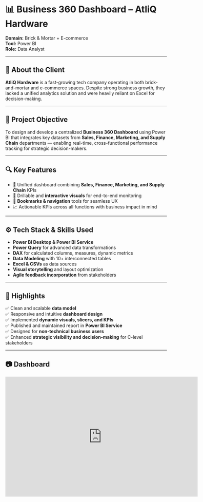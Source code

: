 # 📊 Business 360 Dashboard – AtliQ Hardware

**Domain:** Brick & Mortar + E-commerce  
**Tool:** Power BI  
**Role:** Data Analyst

---

## 🏢 About the Client

**AtliQ Hardware** is a fast-growing tech company operating in both brick-and-mortar and e-commerce spaces. Despite strong business growth, they lacked a unified analytics solution and were heavily reliant on Excel for decision-making.

---

## 🎯 Project Objective

To design and develop a centralized **Business 360 Dashboard** using Power BI that integrates key datasets from **Sales, Finance, Marketing, and Supply Chain** departments — enabling real-time, cross-functional performance tracking for strategic decision-makers.

---

## 🔍 Key Features

- 🚀 Unified dashboard combining **Sales, Finance, Marketing, and Supply Chain** KPIs
- 📌 Drillable and **interactive visuals** for end-to-end monitoring
- 🧭 **Bookmarks & navigation** tools for seamless UX
- 📈 Actionable KPIs across all functions with business impact in mind

---

## ⚙️ Tech Stack & Skills Used

- **Power BI Desktop & Power BI Service**
- **Power Query** for advanced data transformations
- **DAX** for calculated columns, measures, dynamic metrics
- **Data Modeling** with 10+ interconnected tables
- **Excel & CSVs** as data sources
- **Visual storytelling** and layout optimization
- **Agile feedback incorporation** from stakeholders

---

## 📌 Highlights

✅ Clean and scalable **data model**  
✅ Responsive and intuitive **dashboard design**  
✅ Implemented **dynamic visuals, slicers, and KPIs**  
✅ Published and maintained report in **Power BI Service**  
✅ Designed for **non-technical business users**  
✅ Enhanced **strategic visibility and decision-making** for C-level stakeholders

---

## 📷 Dashboard

<iframe title="Atliq Business" width="600" height="373.5" src="https://app.powerbi.com/view?r=eyJrIjoiMjk0NTI3NjgtYzU3Mi00ZDNiLWIwMjQtZGYzNDMwODdiMTc3IiwidCI6ImM2ZTU0OWIzLTVmNDUtNDAzMi1hYWU5LWQ0MjQ0ZGM1YjJjNCJ9" frameborder="0" allowFullScreen="true"></iframe>

